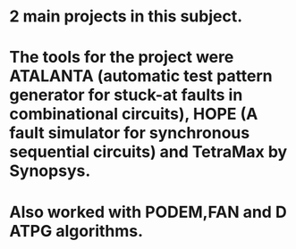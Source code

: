# 2 main projects in this subject.
# The tools for the project were ATALANTA (automatic test pattern generator for stuck-at faults in combinational circuits), HOPE (A fault simulator for synchronous sequential circuits) and TetraMax by Synopsys.
# Also worked with PODEM,FAN and D ATPG algorithms.
